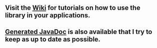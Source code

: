 ## Visit the [Wiki](https://github.com/afollestad/Boid-Twitter-API/wiki) for tutorials on how to use the library in your applications.
## [Generated JavaDoc](http://afollestad.github.com/Boid-Twitter-API/JavaDoc/) is also available that I try to keep as up to date as possible.